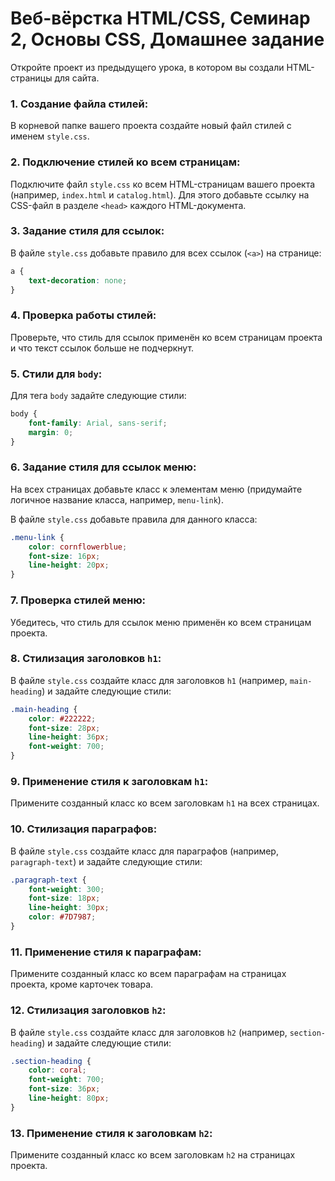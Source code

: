 # Веб-вёрстка HTML/CSS, Семинар 2, Основы CSS, Домашнее задание

Откройте проект из предыдущего урока, в котором вы создали HTML-страницы для сайта.

### 1. Создание файла стилей:

В корневой папке вашего проекта создайте новый файл стилей с именем `style.css`.

### 2. Подключение стилей ко всем страницам:

Подключите файл `style.css` ко всем HTML-страницам вашего проекта (например, `index.html` и `catalog.html`). Для этого добавьте ссылку на CSS-файл в разделе `<head>` каждого HTML-документа.

### 3. Задание стиля для ссылок:

В файле `style.css` добавьте правило для всех ссылок (`<a>`) на странице:

```css
a {
    text-decoration: none;
}
```

### 4. Проверка работы стилей:

Проверьте, что стиль для ссылок применён ко всем страницам проекта и что текст ссылок больше не подчеркнут.

### 5. Стили для `body`:

Для тега `body` задайте следующие стили:

```css
body {
    font-family: Arial, sans-serif;
    margin: 0;
}
```

### 6. Задание стиля для ссылок меню:

На всех страницах добавьте класс к элементам меню (придумайте логичное название класса, например, `menu-link`).

В файле `style.css` добавьте правила для данного класса:

```css
.menu-link {
    color: cornflowerblue;
    font-size: 16px;
    line-height: 20px;
}
```

### 7. Проверка стилей меню:

Убедитесь, что стиль для ссылок меню применён ко всем страницам проекта.

### 8. Стилизация заголовков `h1`:

В файле `style.css` создайте класс для заголовков `h1` (например, `main-heading`) и задайте следующие стили:

```css
.main-heading {
    color: #222222;
    font-size: 28px;
    line-height: 36px;
    font-weight: 700;
}
```

### 9. Применение стиля к заголовкам `h1`:

Примените созданный класс ко всем заголовкам `h1` на всех страницах.

### 10. Стилизация параграфов:

В файле `style.css` создайте класс для параграфов (например, `paragraph-text`) и задайте следующие стили:

```css
.paragraph-text {
    font-weight: 300;
    font-size: 18px;
    line-height: 30px;
    color: #7D7987;
}
```

### 11. Применение стиля к параграфам:

Примените созданный класс ко всем параграфам на страницах проекта, кроме карточек товара.

### 12. Стилизация заголовков `h2`:

В файле `style.css` создайте класс для заголовков `h2` (например, `section-heading`) и задайте следующие стили:

```css
.section-heading {
    color: coral;
    font-weight: 700;
    font-size: 36px;
    line-height: 80px;
}
```
 
### 13. Применение стиля к заголовкам `h2`:

Примените созданный класс ко всем заголовкам `h2` на страницах проекта.